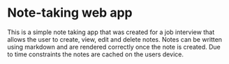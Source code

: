 # Note-taking web app

This is a simple note taking app that was created for a job interview that allows the user to create, view, edit and delete notes. 
Notes can be written using markdown and are rendered correctly once the note is created. Due to time constraints the notes are cached on the users device.
